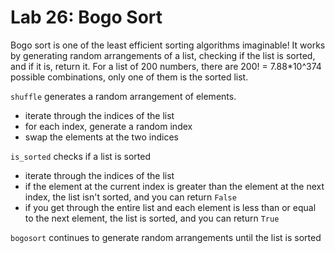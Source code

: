 # Lab 26: Bogo Sort

Bogo sort is one of the least efficient sorting algorithms imaginable! It works by generating random arrangements of a list, checking if the list is sorted, and if it is, return it. For a list of 200 numbers, there are 200! = 7.88*10^374 possible combinations, only one of them is the sorted list.

`shuffle` generates a random arrangement of elements.
- iterate through the indices of the list
- for each index, generate a random index
- swap the elements at the two indices

`is_sorted` checks if a list is sorted
- iterate through the indices of the list
- if the element at the current index is greater than the element at the next index, the list isn't sorted, and you can return `False`
- if you get through the entire list and each element is less than or equal to the next element, the list is sorted, and you can return `True`

`bogosort` continues to generate random arrangements until the list is sorted

